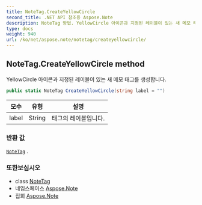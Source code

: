 ```yaml
---
title: NoteTag.CreateYellowCircle
second_title: .NET API 참조용 Aspose.Note
description: NoteTag 방법. YellowCircle 아이콘과 지정된 레이블이 있는 새 메모 태그를 생성합니다.
type: docs
weight: 940
url: /ko/net/aspose.note/notetag/createyellowcircle/
---
```

## NoteTag.CreateYellowCircle method

YellowCircle 아이콘과 지정된 레이블이 있는 새 메모 태그를 생성합니다.

```csharp
public static NoteTag CreateYellowCircle(string label = "")
```

| 모수 | 유형 | 설명 |
| --- | --- | --- |
| label | String | 태그의 레이블입니다. |

### 반환 값

[`NoteTag`](../) .

### 또한보십시오

* class [NoteTag](../)
* 네임스페이스 [Aspose.Note](../../notetag/)
* 집회 [Aspose.Note](../../../)


